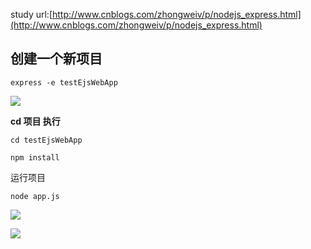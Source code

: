 study url:[http://www.cnblogs.com/zhongweiv/p/nodejs_express.html](http://www.cnblogs.com/zhongweiv/p/nodejs_express.html)

## 创建一个新项目

	express -e testEjsWebApp

![](https://github.com/zxx1988328/express-testEjsWebApp/blob/master/img/new_project.png)

**cd 项目 执行**

	cd testEjsWebApp
 
	npm install


运行项目 
	
	node app.js

![](https://github.com/zxx1988328/express-testEjsWebApp/blob/master/img/cmd_start.png)

![](https://github.com/zxx1988328/express-testEjsWebApp/blob/master/img/web_start.png)